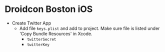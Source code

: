 # Droidcon Boston iOS 

- Create Twitter App 
  - Add file `keys.plist` and add to project. Make sure file is listed under 'Copy Bundle Resources' in Xcode.
    - `twitterSecret`
    - `twitterKey`
